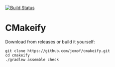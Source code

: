 [![Build Status](https://travis-ci.org/jomof/cmakeify.svg?branch=master)](https://travis-ci.org/jomof/cmakeify)


# CMakeify

Download from releases or build it yourself:

    git clone https://github.com/jomof/cmakeify.git
    cd cmakeify
    ./gradlew assemble check
